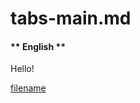 # tabs-main.md

<!-- tabs:start -->

#### ** English **

Hello!

<!-- tabs:end -->

[filename](tabs-include.md ':include')
